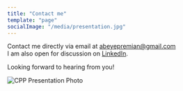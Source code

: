 ```yaml
---
title: "Contact me"
template: "page"
socialImage: "/media/presentation.jpg"
---
```


Contact me directly via email at [abeyepremian@gmail.com](mailto:abeyepremian@gmail.com)  
I am also open for discussion on [LinkedIn](https://www.linkedin.com/in/ayepremian/).

Looking forward to hearing from you!

![CPP Presentation Photo](/media/presentation.jpg)
